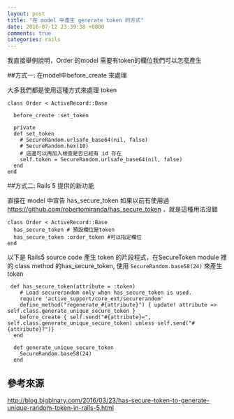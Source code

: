 ```yaml
---
layout: post
title: "在 model 中產生 generate token 的方式"
date: 2016-07-12 23:39:38 +0800
comments: true
categories: rails
---
```


我直接舉例說明，Order 的model 需要有token的欄位我們可以怎麼產生

##方式一: 在model中before_create 來處理

大多我們都是使用這種方式來處理 token

```
class Order < ActiveRecord::Base

  before_create :set_token

  private
  def set_token
    # SecureRandom.urlsafe_base64(nil, false)
    # SecureRandom.hex(10)
    # 這邊可以再加入檢查是否已經有 id 存在
    self.token = SecureRandom.urlsafe_base64(nil, false)
  end
end
```


##方式二: Rails 5 提供的新功能

直接在 model 中宣告 has_secure_token
如果以前有使用過 https://github.com/robertomiranda/has_secure_token ，就是這種用法沒錯

```
class Order < ActiveRecord::Base
  has_secure_token # 預設欄位是token
  has_secure_token :order_token #可以指定欄位
end

```

以下是 Rails5 source code 產生 token 的片段程式，在SecureToken module 裡的 class method 的has_secure_token,
使用 ` SecureRandom.base58(24) ` 來產生token

```
 def has_secure_token(attribute = :token)
    # Load securerandom only when has_secure_token is used.
    require 'active_support/core_ext/securerandom'
    define_method("regenerate_#{attribute}") { update! attribute => self.class.generate_unique_secure_token }
    before_create { self.send("#{attribute}=", self.class.generate_unique_secure_token) unless self.send("#{attribute}?")}
  end

  def generate_unique_secure_token
    SecureRandom.base58(24)
  end

```

## 參考來源

http://blog.bigbinary.com/2016/03/23/has-secure-token-to-generate-unique-random-token-in-rails-5.html

